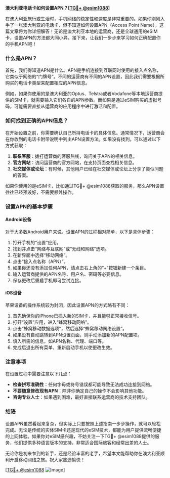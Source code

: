 **澳大利亚电话卡如何设置APN？[[TG💪+ @esim1088](https://t.me/s/esim1088)]**

在澳大利亚旅行或生活时，手机网络的稳定性和速度是非常重要的。如果你刚刚入手了一张澳大利亚的电话卡，但不知道如何设置APN（Access Point Name），这篇文章将为你详细解答！无论是澳大利亚本地的运营商，还是全球通用的eSIM卡，设置APN的方法都大同小异。接下来，让我们一步步来学习如何正确配置你的手机APN吧！

### 什么是APN？

首先，我们得知道APN是什么。APN是手机连接到互联网时使用的接入点名称，它类似于网络的“门牌号”。不同的运营商有不同的APN设置，因此我们需要根据所购买的电话卡类型来配置相应的APN信息。

例如，如果你使用的是澳大利亚的Optus、Telstra或者Vodafone等本地运营商提供的SIM卡，就需要输入它们各自的APN参数。而如果是通过eSIM购买的虚拟号码，可能需要直接从运营商的应用程序中进行激活和配置。

### 如何找到正确的APN信息？

在开始设置之前，你需要确认自己所持电话卡的具体信息。通常情况下，运营商会在你收到的电话卡附带说明中列出APN设置方法。如果没有找到，可以通过以下方式获取：

1. **联系客服**：拨打运营商的客服热线，询问关于APN的相关信息。
2. **官方网站**：访问运营商的官方网站，在支持页面查找相关信息。
3. **社交媒体或论坛**：有时候，其他用户已经在社交媒体或论坛上分享了类似问题的答案。

如果你使用的是eSIM卡，比如通过TG💪+ @esim1088获取的服务，那么APN设置往往已经预设好，不需要额外操作。

### 设置APN的基本步骤

#### Android设备

对于大多数Android用户来说，设置APN的过程相对简单，以下是具体步骤：

1. 打开手机的“设置”应用。
2. 找到并点击“网络与互联网”或“无线和网络”选项。
3. 在新界面中选择“移动网络”。
4. 点击“接入点名称（APN）”。
5. 如果你还没有添加任何APN，请点击右上角的“+”按钮新建一个条目。
6. 输入运营商提供的APN名称、用户名、密码等必要信息。
7. 保存更改后重启手机即可尝试连接。

#### iOS设备

苹果设备的操作系统较为封闭，因此设置APN的方式略有不同：

1. 首先确保你的iPhone已插入新的SIM卡，并且能够正常接收信号。
2. 打开“设置”应用，进入“蜂窝移动网络”。
3. 点击“蜂窝移动数据选项”，然后选择“蜂窝移动网络设置”。
4. 如果没有自动跳转到APN设置页面，则手动添加新的APN配置项。
5. 填入所需的信息，如APN名称、代理、端口等。
6. 完成后退出所有菜单，重新启动手机以使更改生效。

### 注意事项

在设置过程中需要注意以下几点：

- **检查拼写准确性**：任何字母或符号错误都可能导致无法成功连接到网络。
- **不要随意修改现有APN**：除非你确定自己的操作不会影响其他功能。
- **咨询专业人士**：如果遇到困难，最好直接联系运营商的技术支持团队。

### 结语

设置APN虽然看起来复杂，但实际上只要按照上述指南一步步操作，就可以轻松完成。无论是传统的实体SIM卡还是现代的eSIM技术，都能为用户提供流畅便捷的上网体验。如果你对eSIM感兴趣，不妨关注一下TG💪+ @esim1088提供的服务，他们提供多种语言版本的支持，非常适合国际旅客和经常出差的人士。

无论你是初来乍到的新手，还是经验丰富的老手，希望本文能帮助你在澳大利亚顺利开启移动网络之旅。祝大家旅途愉快！

[[TG💪+ @esim1088](https://t.me/s/esim1088) ![Image](https://i.postimg.cc/4NQfJmqS/Snipaste-2025-05-13-00-14-12.png)]